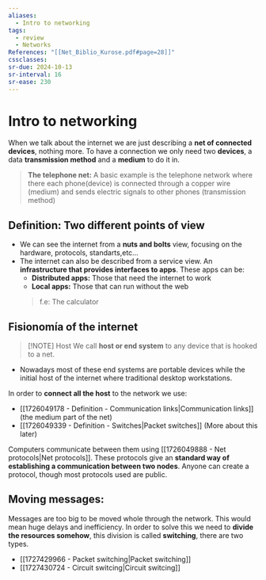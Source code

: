 ```yaml
---
aliases:
  - Intro to networking
tags:
  - review
  - Networks
References: "[[Net_Biblio_Kurose.pdf#page=28]]"
cssclasses:
sr-due: 2024-10-13
sr-interval: 16
sr-ease: 230
---
```

# Intro to networking
When we talk about the internet we are just describing a **net of connected devices**, nothing more. To have a connection we only need two **devices**, a data **transmission method** and a **medium** to do it in. 

>**The telephone net:** A basic example is the telephone network where there each phone(device) is connected through a copper wire (medium) and sends electric signals to other phones (transmission method)

## Definition: Two different points of view
+ We can see the internet from a **nuts and bolts** view, focusing on the hardware, protocols, standarts,etc…
+ The internet can also be described from a service view. An **infrastructure that provides interfaces to apps**. These apps can be:
	+ **Distributed apps:** Those that need the internet to work 
	+ **Local apps:** Those that can run without the web
	 > f.e: The calculator
	 
## Fisionomía of the internet 

> [!NOTE] Host 
>We call **host or end system** to any device that is hooked to a net.  

+ Nowadays most of these end systems are portable devices while the initial host of the internet where traditional desktop workstations. 

In order to **connect all the host** to the network we use: 
+ [[1726049178 - Definition - Communication links|Communication links]] (the medium part of the net) 
+ [[1726049339 - Definition - Switches|Packet switches]] (More about this later)

Computers communicate between them using [[1726049888 - Net protocols|Net protocols]]. These protocols give an **standard way of establishing a communication between two nodes**. 
Anyone can create a protocol, though most protocols used are public.

## Moving messages:
Messages are too big to be moved whole through the network. This would mean huge delays and inefficiency. In order to solve this we need to **divide the resources somehow**, this division is called **switching**, there are two types.

+ [[1727429966 - Packet switching|Packet switching]]
+ [[1727430724 - Circuit switcing|Circuit switcing]]